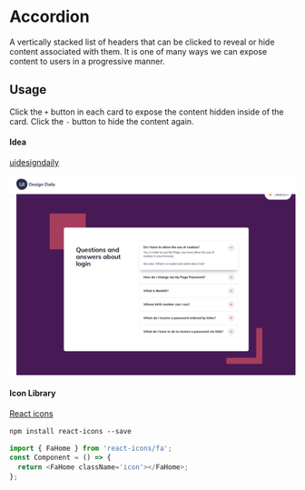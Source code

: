# Accordion
 A vertically stacked list of headers that can be clicked to reveal or hide content associated with them. It is one of many ways we can expose content to users in a progressive manner.

 ## Usage
 Click the `+` button in each card to expose the content hidden inside of the card. Click the `-` button to hide the content again.


#### Idea

[uidesigndaily](https://uidesigndaily.com/posts/sketch-accordion-website-day-1175)

![](./idea.png)

#### Icon Library

[React icons](https://react-icons.github.io/react-icons/)

```
npm install react-icons --save
```

```javascript
import { FaHome } from 'react-icons/fa';
const Component = () => {
  return <FaHome className='icon'></FaHome>;
};
```
